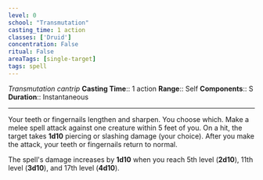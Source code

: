 ```yaml
---
level: 0
school: "Transmutation"
casting_time: 1 action
classes: ['Druid']
concentration: False
ritual: False
areaTags: [single-target]
tags: spell
---
```


_Transmutation cantrip_
**Casting Time**:: 1 action
**Range**:: Self
**Components**:: S
**Duration**:: Instantaneous

---

Your teeth or fingernails lengthen and sharpen. You choose which. Make a melee spell attack against one creature within 5 feet of you. On a hit, the target takes **1d10** piercing or slashing damage (your choice). After you make the attack, your teeth or fingernails return to normal.

The spell's damage increases by **1d10** when you reach 5th level (**2d10**), 11th level (**3d10**), and 17th level (**4d10**).



